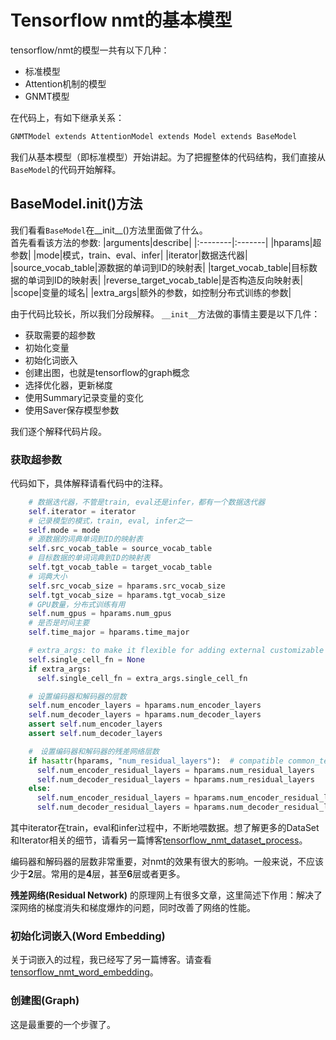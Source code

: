 # Tensorflow nmt的基本模型

tensorflow/nmt的模型一共有以下几种：  
* 标准模型
* Attention机制的模型
* GNMT模型　　

在代码上，有如下继承关系：  
```bash
GNMTModel extends AttentionModel extends Model extends BaseModel
```  
我们从基本模型（即标准模型）开始讲起。为了把握整体的代码结构，我们直接从`BaseModel`的代码开始解释。  

## BaseModel.__init__()方法  
我们看看`BaseModel`在__init__()方法里面做了什么。  
首先看看该方法的参数:
|arguments|describe|
|:--------|:-------|
|hparams|超参数|
|mode|模式，train、eval、infer|
|iterator|数据迭代器|
|source_vocab_table|源数据的单词到ID的映射表|
|target_vocab_table|目标数据的单词到ID的映射表|
|reverse_target_vocab_table|是否构造反向映射表|
|scope|变量的域名|
|extra_args|额外的参数，如控制分布式训练的参数|

由于代码比较长，所以我们分段解释。
`__init__`方法做的事情主要是以下几件：
* 获取需要的超参数
* 初始化变量
* 初始化词嵌入
* 创建出图，也就是tensorflow的graph概念
* 选择优化器，更新梯度
* 使用Summary记录变量的变化
* 使用Saver保存模型参数

我们逐个解释代码片段。

### 获取超参数  
代码如下，具体解释请看代码中的注释。
```python
    # 数据迭代器，不管是train, eval还是infer，都有一个数据迭代器
    self.iterator = iterator
    # 记录模型的模式，train, eval, infer之一
    self.mode = mode
    # 源数据的词典单词到ID的映射表
    self.src_vocab_table = source_vocab_table
    # 目标数据的单词词典到ID的映射表
    self.tgt_vocab_table = target_vocab_table
    # 词典大小
    self.src_vocab_size = hparams.src_vocab_size
    self.tgt_vocab_size = hparams.tgt_vocab_size
    # GPU数量，分布式训练有用
    self.num_gpus = hparams.num_gpus
    # 是否是时间主要
    self.time_major = hparams.time_major

    # extra_args: to make it flexible for adding external customizable code
    self.single_cell_fn = None
    if extra_args:
      self.single_cell_fn = extra_args.single_cell_fn

    # 设置编码器和解码器的层数
    self.num_encoder_layers = hparams.num_encoder_layers
    self.num_decoder_layers = hparams.num_decoder_layers
    assert self.num_encoder_layers
    assert self.num_decoder_layers

    #　设置编码器和解码器的残差网络层数
    if hasattr(hparams, "num_residual_layers"):  # compatible common_test_utils
      self.num_encoder_residual_layers = hparams.num_residual_layers
      self.num_decoder_residual_layers = hparams.num_residual_layers
    else:
      self.num_encoder_residual_layers = hparams.num_encoder_residual_layers
      self.num_decoder_residual_layers = hparams.num_decoder_residual_layers
```  
其中iterator在train，eval和infer过程中，不断地喂数据。想了解更多的DataSet和Iterator相关的细节，请看另一篇博客[tensorflow_nmt_dataset_process](tensorflow_nmt_dataset_process.md)。  

编码器和解码器的层数非常重要，对nmt的效果有很大的影响。一般来说，不应该少于**2**层。常用的是**4**层，甚至**6**层或者更多。  

**残差网络(Residual Network)** 的原理网上有很多文章，这里简述下作用：解决了深网络的梯度消失和梯度爆炸的问题，同时改善了网络的性能。  

### 初始化词嵌入(Word Embedding)  
关于词嵌入的过程，我已经写了另一篇博客。请查看[tensorflow_nmt_word_embedding](tensorflow_nmt_word_embedding.md)。

### 创建图(Graph)  
这是最重要的一个步骤了。



